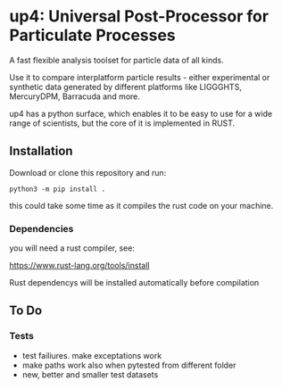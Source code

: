 # up4: Universal Post-Processor for Particulate Processes

A fast flexible analysis toolset for particle data of all kinds.

Use it to compare interplatform particle results - either experimental
or synthetic data generated by different platforms like LIGGGHTS, MercuryDPM,
Barracuda and more.

up4 has a python surface, which enables it to be easy to use for a wide range of
scientists, but the core of it is implemented in RUST.


## Installation

Download or clone this repository and run:

    python3 -m pip install .

this could take some time as it compiles the rust code on your machine.

### Dependencies

you will need a rust compiler, see:

https://www.rust-lang.org/tools/install

Rust dependencys will be installed automatically before compilation


## To Do
### Tests
- test failiures. make exceptations work
- make paths work also when pytested from different folder
- new, better and smaller test datasets